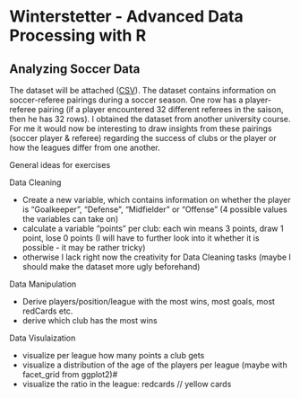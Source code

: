 # Winterstetter - Advanced Data Processing with R

## Analyzing Soccer Data

The dataset will be attached ([CSV](soccer_referee_data.csv)). The
dataset contains information on soccer-referee pairings during a soccer
season. One row has a player-referee pairing (if a player encountered 32
different referees in the saison, then he has 32 rows). I obtained the
dataset from another university course. For me it would now be
interesting to draw insights from these pairings (soccer player &
referee) regarding the success of clubs or the player or how the leagues
differ from one another.

General ideas for exercises

Data Cleaning

-   Create a new variable, which contains information on whether the
    player is “Goalkeeper”, “Defense”, “Midfielder” or “Offense” (4
    possible values the variables can take on)
-   calculate a variable “points” per club: each win means 3 points,
    draw 1 point, lose 0 points (I will have to further look into it
    whether it is possible - it may be rather tricky)
-   otherwise I lack right now the creativity for Data Cleaning tasks
    (maybe I should make the dataset more ugly beforehand)

Data Manipulation

-   Derive players/position/league with the most wins, most goals, most
    redCards etc.
-   derive which club has the most wins

Data Visulaization

-   visualize per league how many points a club gets
-   visualize a distribution of the age of the players per league (maybe
    with facet\_grid from ggplot2)#
-   visualize the ratio in the league: redcards // yellow cards
